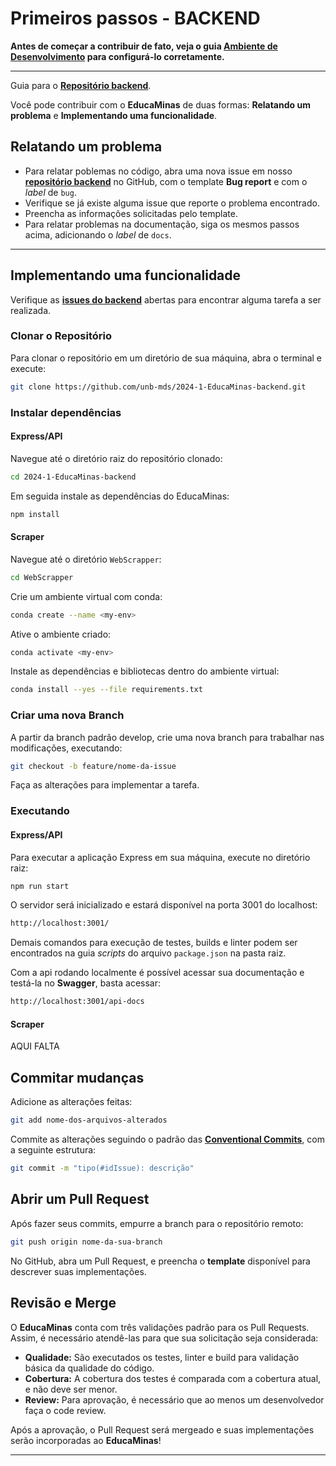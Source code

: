# Primeiros passos - BACKEND

**Antes de começar a contribuir de fato, veja o guia [Ambiente de Desenvolvimento](environment.md) para configurá-lo corretamente.**

---

Guia para o [**Repositório backend**](https://github.com/unb-mds/2024-1-EducaMinas-backend).

Você pode contribuir com o **EducaMinas** de duas formas: **Relatando um problema** e **Implementando uma funcionalidade**.

## **Relatando um problema**

- Para relatar poblemas no código, abra uma nova issue em nosso [**repositório backend**](https://github.com/unb-mds/2024-1-EducaMinas-backend) no GitHub, com o template **Bug report** e com o _label_ de `bug`.
- Verifique se já existe alguma issue que reporte o problema encontrado.
- Preencha as informações solicitadas pelo template.
- Para relatar problemas na documentação, siga os mesmos passos acima, adicionando o _label_ de `docs`.

---

## **Implementando uma funcionalidade**

Verifique as [**issues do backend**](https://github.com/unb-mds/2024-1-EducaMinas-backend/issues) abertas para encontrar alguma tarefa a ser realizada.

### **Clonar o Repositório**

Para clonar o repositório em um diretório de sua máquina, abra o terminal e execute:

```bash
git clone https://github.com/unb-mds/2024-1-EducaMinas-backend.git
```

### **Instalar dependências**

#### **Express/API**

Navegue até o diretório raiz do repositório clonado:

```bash
cd 2024-1-EducaMinas-backend
```
Em seguida instale as dependências do EducaMinas:

```bash
npm install
```

#### **Scraper**

Navegue até o diretório `WebScrapper`:

```bash
cd WebScrapper
```
Crie um ambiente virtual com conda:

```bash
conda create --name <my-env>
```

Ative o ambiente criado:

```bash
conda activate <my-env>
```

Instale as dependências e bibliotecas dentro do ambiente virtual:

```bash
conda install --yes --file requirements.txt
```

### **Criar uma nova Branch**

A partir da branch padrão develop, crie uma nova branch para trabalhar nas modificações, executando:

```bash
git checkout -b feature/nome-da-issue
```

Faça as alterações para implementar a tarefa.

### **Executando**

#### **Express/API**

Para executar a aplicação Express em sua máquina, execute no diretório raiz:

```bash
npm run start
```
O servidor será inicializado e estará disponível na porta 3001 do localhost:

```bash
http://localhost:3001/
```

Demais comandos para execução de testes, builds e linter podem ser encontrados na guia _scripts_  do arquivo `package.json` na pasta raiz.

Com a api rodando localmente é possível acessar sua documentação e testá-la no **Swagger**, basta acessar:

```bash
http://localhost:3001/api-docs
```

#### **Scraper**


AQUI FALTA


## **Commitar mudanças**

Adicione as alterações feitas:

```bash
git add nome-dos-arquivos-alterados
```

Commite as alterações seguindo o padrão das [**Conventional Commits**](https://www.conventionalcommits.org/en/v1.0.0/), com a seguinte estrutura:

```bash
git commit -m "tipo(#idIssue): descrição"
```

## **Abrir um Pull Request**

Após fazer seus commits, empurre a branch para o repositório remoto:

```bash
git push origin nome-da-sua-branch
```

No GitHub, abra um Pull Request, e preencha o **template** disponível para descrever suas implementações.

## **Revisão e Merge**

O **EducaMinas** conta com três validações padrão para os Pull Requests. Assim, é necessário atendê-las para que sua solicitação seja considerada:

- **Qualidade:** São executados os testes, linter e build para validação básica da qualidade do código.
- **Cobertura:** A cobertura dos testes é comparada com a cobertura atual, e não deve ser menor.
- **Review:** Para aprovação, é necessário que ao menos um desenvolvedor faça o code review.

Após a aprovação, o Pull Request será mergeado e suas implementações serão incorporadas ao **EducaMinas**!

---
